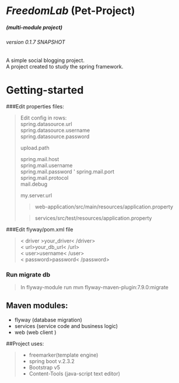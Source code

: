 # *FreedomLab* (Pet-Project)
##### (multi-module project)
###### version  0.1.7 SNAPSHOT

A simple social blogging project.  
A project created to study the spring framework.

# Getting-started 
###Edit properties files: 
> Edit config in rows: \
> spring.datasource.url \
> spring.datasource.username \
> spring.datasource.password 
> 
> upload.path 
> 
> spring.mail.host \
> spring.mail.username \
> spring.mail.password \'
> spring.mail.port \
> spring.mail.protocol \
> mail.debug 
> 
> my.server.url 
>> web-application/src/main/resources/application.property
>
>> services/src/test/resources/application.property

###Edit flyway/pom.xml file
> < driver >your_driver< /driver> \
> < url>your_db_url< /url> \
> < user>username< /user> \
> < password>password< /password>

### Run migrate db
> In flyway-module run mvn flyway-maven-plugin:7.9.0:migrate



## Maven modules:
* flyway (database migration)
* services (service code and business logic)
* web (web client )



##Project uses:
>    - freemarker(template engine)
>    - spring boot v.2.3.2
>    - Bootstrap v5
>    - Content-Tools (java-script text editor)
